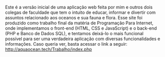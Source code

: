 Este é a versão inicial de uma aplicação web feita por mim e outros dois colegas de faculdade que tem o intuito de educar, informar e divertir com assuntos relacionado aos oceanos e sua 
fauna e flora.
Esse site foi produzido como trabalho final da matéria de Programação Para Internet, onde implementamos o front-end (HTML, CSS e JavaScript) e o back-end (PHP e Banco de Dados SQL),
e tentamos deixá-lo o mais funcional possível para ser uma verdadeira aplicação com diversas funcionalidades e informações. 
Caso queria ver, basta acessar o link a seguir: http://aquaocean.tech/Trabalho/index.php
